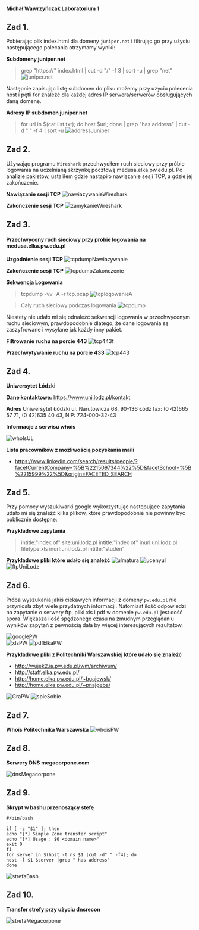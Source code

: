 #### Michał Wawrzyńczak Laboratorium 1

## Zad 1.
Pobierając plik index.html dla domeny `juniper.net` i filtrując go przy użyciu następującego polecania otrzymamy wyniki:

 **Subdomeny juniper.net**
 >grep "https://" index.html | cut -d "/" -f 3 | sort -u | grep "net"
 ![juniper.net](https://user-images.githubusercontent.com/56591106/68130070-02578200-ff1b-11e9-956e-830ff5fce220.PNG)

Następnie zapisując listę subdomen do pliku możemy przy użyciu polecenia host i pętli for znaleźć dla każdej adres IP serwera/serwerów obsługujących daną domenę.

**Adresy IP subdomen juniper.net**
>for url in $(cat list.txt); do host $url; done | grep "has address" | cut -d " " -f 4 | sort -u
![addressJuniper](https://user-images.githubusercontent.com/56591106/68130182-32068a00-ff1b-11e9-9ef3-99030e8f0ece.PNG)

## Zad 2.
Używając programu `Wireshark` przechwyciłem ruch sieciowy przy próbie logowania na uczelnianą skrzynkę pocztową medusa.elka.pw.edu.pl. Po analizie pakietów, ustaliłem gdzie nastąpiło nawiązanie sesji TCP, a gdzie jej zakończenie.

**Nawiązanie sesji TCP**
![nawiazywanieWireshark](https://user-images.githubusercontent.com/56591106/68130453-aa6d4b00-ff1b-11e9-965a-bd0dac09e13d.PNG)

**Zakończenie sesji TCP**
![zamykanieWireshark](https://user-images.githubusercontent.com/56591106/68130550-d688cc00-ff1b-11e9-9145-c4d51fb85c56.PNG)

## Zad 3.

#### Przechwycony ruch sieciowy przy próbie logowania na medusa.elka.pw.edu.pl

**Uzgodnienie sesji TCP**
![tcpdumpNawiazywanie](https://user-images.githubusercontent.com/56591106/68143781-781b1800-ff32-11e9-9f5c-3731929a05e7.PNG)

**Zakończenie sesji TCP**
![tcpdumpZakończenie](https://user-images.githubusercontent.com/56591106/68143782-781b1800-ff32-11e9-9084-cec77c7af66a.PNG)

**Sekwencja Logowania**
>tcpdump -vv -A -r tcp.pcap
![tcplogowanieA](https://user-images.githubusercontent.com/56591106/68535593-dc7c1400-0344-11ea-8284-c22df18ba664.PNG)

>Cały ruch sieciowy podczas logowania
![tcpdump](https://user-images.githubusercontent.com/56591106/68242802-770ce800-0011-11ea-95cc-6710b25d7244.PNG)

Niestety nie udało mi się odnaleźć sekwencji logowania w przechwyconym ruchu sieciowym, prawdopodobnie dlatego, że dane logowania są zaszyfrowane i wysyłane jak każdy inny pakiet.

**Filtrowanie ruchu na porcie 443**
![tcp443f](https://user-images.githubusercontent.com/56591106/68471300-2a4a2c80-021e-11ea-9562-e3b46ea541f8.PNG)

**Przechwytywanie ruchu na porcie 433**
![tcp443](https://user-images.githubusercontent.com/56591106/68133049-01751f00-ff20-11e9-8ad3-4111b9125921.PNG)

## Zad 4.

**Uniwersytet Łódzki**

**Dane kontaktowe:**
https://www.uni.lodz.pl/kontakt

**Adres**
Uniwersytet Łódzki
ul. Narutowicza 68, 90-136 Łódź
fax: (0 42)665 57 71, (0 42)635 40 43,
NIP: 724-000-32-43

**Informacje z serwisu whois**

![whoIsUL](https://user-images.githubusercontent.com/56591106/68242246-79bb0d80-0010-11ea-8a92-9b9fb5f7fdb9.PNG)

**Lista pracowników z możliwością pozyskania maili**
* https://www.linkedin.com/search/results/people/?facetCurrentCompany=%5B%2215097344%22%5D&facetSchool=%5B%2215999%22%5D&origin=FACETED_SEARCH

## Zad 5.
Przy pomocy wyszukiwarki google wykorzystując nastepujące zapytania udało mi się znaleźć kilka plików, które prawdopodobnie nie powinny być publicznie dostępne:

**Przykładowe zapytania**
>intitle:"index of" site:uni.lodz.pl
>intitle:"index of" inurl:uni.lodz.pl
>filetype:xls inurl:uni.lodz.pl intitle:"studen"

**Przykładowe pliki które udało się znaleźć**
![ulmatura](https://user-images.githubusercontent.com/56591106/68134567-9aa53500-ff22-11e9-9eda-c5a1f67d402c.PNG)
![ucenyul](https://user-images.githubusercontent.com/56591106/68134578-9e38bc00-ff22-11e9-9aaf-1e1e8cba70b6.PNG)
![ftpUniLodz](https://user-images.githubusercontent.com/56591106/68136263-48b1de80-ff25-11e9-80d1-91b723032787.png)

## Zad 6.
Próba wyszukania jakiś ciekawych informacji z domeny `pw.edu.pl` nie przyniosła zbyt wiele przydatnych informacji. Natomiast ilość odpowiedzi na zapytanie o serwery ftp, pliki xls i pdf w domenie `pw.edu.pl` jest dość spora. Więkasza ilość spędzonego czasu na żmudnym przeglądaniu wyników zapytań z pewnością dała by więcej interesujących rezultatów.

![googlePW](https://user-images.githubusercontent.com/56591106/68140228-c24ccb00-ff2b-11e9-9d15-26ee686079e3.PNG)\
![xlsPW](https://user-images.githubusercontent.com/56591106/68140664-78b0b000-ff2c-11e9-80b9-41006b03fea3.PNG)
![pdfElkaPW](https://user-images.githubusercontent.com/56591106/68140666-78b0b000-ff2c-11e9-9612-b6b1ff6bb2b5.PNG)


**Przykładowe pliki z Politechniki Warszawskiej które udało się znaleźć**
* http://wujek2.ia.pw.edu.pl/wm/archiwum/
* http://staff.elka.pw.edu.pl/
* http://home.elka.pw.edu.pl/~bgajewsk/
* http://home.elka.pw.edu.pl/~pnajgeba/

![GraPW](https://user-images.githubusercontent.com/56591106/68138829-6d0fba00-ff29-11e9-91cc-2d1fc0010df6.PNG)
![spieSobie](https://user-images.githubusercontent.com/56591106/68139021-ba8c2700-ff29-11e9-87eb-ff65374fc06d.jpg)

## Zad 7.
**Whois Politechnika Warszawska**
![whoisPW](https://user-images.githubusercontent.com/56591106/68144305-ad743580-ff33-11e9-8d73-48e8936cd01f.PNG)

## Zad 8.
**Serwery DNS megacorpone.com**

![dnsMegacorpone](https://user-images.githubusercontent.com/56591106/68145748-c29e9380-ff36-11e9-8362-8615b190376a.PNG)

## Zad 9.
**Skrypt w bashu przenoszący stefę**

```
#/bin/bash

if [ -z "$1" ]; then
echo "[*] Simple Zone transfer script"
echo "[*] Usage : $0 <domain name>"
exit 0
fi
for server in $(host -t ns $1 |cut -d" " -f4); do
host -l $1 $server |grep " has address"
done
```
![strefaBash](https://user-images.githubusercontent.com/56591106/68241074-542d0480-000e-11ea-99e3-dc6698f0b239.PNG)

## Zad 10.
**Transfer strefy przy użyciu dnsrecon**

![strefaMegacorpone](https://user-images.githubusercontent.com/56591106/68146235-d5fe2e80-ff37-11e9-8bc2-49e08f2b2ba5.PNG)



